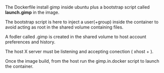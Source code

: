 The Dockerfile install gimp inside ubuntu plus a bootstrap script called **launch.gimp** in the image.


The bootstrap script is here to inject a user(+group) inside the container to avoid acting as root in the shared volume containing files.


A fodler called .gimp is created in the shared volume to host account preferences and history.


The host X server must be listening and accepting conection ( xhost + ).


Once the image build, from the host run the gimp.in.docker script to launch the container.

